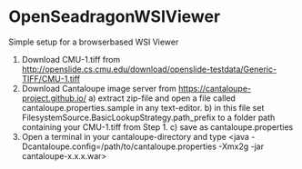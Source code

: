 # OpenSeadragonWSIViewer
Simple setup for a browserbased WSI Viewer

1. Download CMU-1.tiff from http://openslide.cs.cmu.edu/download/openslide-testdata/Generic-TIFF/CMU-1.tiff
2. Download Cantaloupe image server from https://cantaloupe-project.github.io/
  a) extract zip-file and open a file called cantaloupe.properties.sample in any text-editor.
  b) in this file set FilesystemSource.BasicLookupStrategy.path_prefix to a folder path containing your CMU-1.tiff from Step 1.
  c) save as cantaloupe.properties
3. Open a terminal in your cantaloupe-directory and type 
    <java -Dcantaloupe.config=/path/to/cantaloupe.properties -Xmx2g -jar cantaloupe-x.x.x.war>
